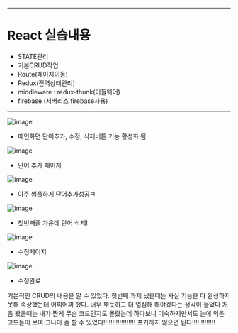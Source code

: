 <hr>

# React 실습내용

- STATE관리
- 기본CRUD작업
- Route(페이지이동)
- Redux(전역상태관리)
- middleware : redux-thunk(미들웨어)
- firebase (서버리스 firebase사용)

<hr>

![image](https://user-images.githubusercontent.com/85012454/153977089-a8ba2e7c-5dc1-420b-a567-0715ec657a21.png)
- 메인화면 단어추가, 수정, 삭제버튼 기능 활성화 됨

![image](https://user-images.githubusercontent.com/85012454/153977291-c284b4e9-7673-461b-84ca-60e23a7e746f.png)
- 단어 추가 페이지

![image](https://user-images.githubusercontent.com/85012454/153977320-52a755d9-fead-4be8-8c86-4c052ffcf585.png)
- 아주 씸플하게 단어추가성공ㅋ

![image](https://user-images.githubusercontent.com/85012454/153977364-7345bf0e-83b8-4e46-83c0-847b12d1415e.png)
- 첫번째줄 가운데 단어 삭제! 

![image](https://user-images.githubusercontent.com/85012454/153977407-2b92508e-9cdc-4440-855c-e647f409602f.png)
- 수정페이지

![image](https://user-images.githubusercontent.com/85012454/153977485-b54cf91e-598d-4f7d-b121-73bb9af182df.png)
- 수정완료


기본적인 CRUD의 내용을 알 수 있었다.
첫번째 과제 냈을때는 사실 기능을 다 완성하지 못해 속상했는데
어찌어찌 했다. 너무 뿌듯하고 더 열심해 해야겠다는 생각이 들었다
처음 봤을때는 내가 짠게 무슨 코드인지도 몰랐는데 하다보니 미숙하지만서도 눈에 익은 코드들이 보여
그나마 좀 할 수 있었다!!!!!!!!!!!!!!!!!! 포기하지 않으면 된다!!!!!!!!!!!!! 

